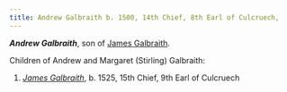 ```yaml
---
title: Andrew Galbraith b. 1500, 14th Chief, 8th Earl of Culcruech, 
---
```


***Andrew Galbraith***, son of [James Galbraith](galbraith-james-1455.md).

Children of Andrew and Margaret (Stirling) Galbraith:

1. [*James Galbraith*](galbraith-james-1525.md), b. 1525, 15th Chief, 9th Earl of Culcruech

